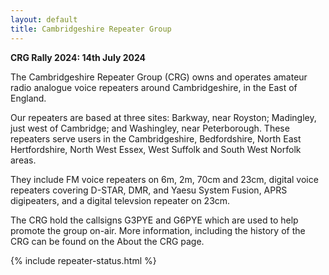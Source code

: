 ```yaml
---
layout: default
title: Cambridgeshire Repeater Group
---
```


**CRG Rally 2024: 14th July 2024**

The Cambridgeshire Repeater Group (CRG) owns and operates amateur radio analogue voice repeaters around Cambridgeshire, in the East of England.

Our repeaters are based at three sites: Barkway, near Royston; Madingley, just west of Cambridge; and Washingley, near Peterborough. These repeaters serve users in the Cambridgeshire, Bedfordshire, North East Hertfordshire, North West Essex, West Suffolk and South West Norfolk areas.

They include FM voice repeaters on 6m, 2m, 70cm and 23cm, digital voice repeaters covering D-STAR, DMR, and Yaesu System Fusion, APRS digipeaters, and a digital televsion repeater on 23cm.

The CRG hold the callsigns G3PYE and G6PYE which are used to help promote the group on-air. More information, including the history of the CRG can be found on the About the CRG page.

{% include repeater-status.html %}
